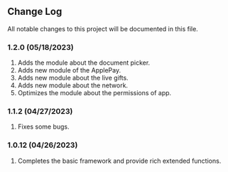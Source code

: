 ## Change Log

All notable changes to this project will be documented in this file.

### **1.2.0 (05/18/2023)**

1. Adds the module about the document picker.
2. Adds new module of the ApplePay.
3. Adds new module about the live gifts.
4. Adds new module about the network.
5. Optimizes the module about the permissions of app.

### **1.1.2 (04/27/2023)**

1. Fixes some bugs.

### **1.0.12 (04/26/2023)**
 
1. Completes the basic framework and provide rich extended functions.
